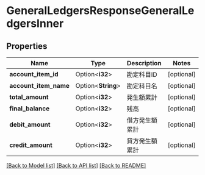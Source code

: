 # GeneralLedgersResponseGeneralLedgersInner

## Properties

Name | Type | Description | Notes
------------ | ------------- | ------------- | -------------
**account_item_id** | Option<**i32**> | 勘定科目ID | [optional]
**account_item_name** | Option<**String**> | 勘定科目名 | [optional]
**total_amount** | Option<**i32**> | 発生額累計 | [optional]
**final_balance** | Option<**i32**> | 残高 | [optional]
**debit_amount** | Option<**i32**> | 借方発生額累計 | [optional]
**credit_amount** | Option<**i32**> | 貸方発生額累計 | [optional]

[[Back to Model list]](../README.md#documentation-for-models) [[Back to API list]](../README.md#documentation-for-api-endpoints) [[Back to README]](../README.md)


